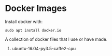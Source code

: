 # Docker Images

Install docker with:
```shell
sudo apt install docker.io
```

A collection of docker files that I use or have made.

1. ubuntu-16.04-py3.5-caffe2-cpu

